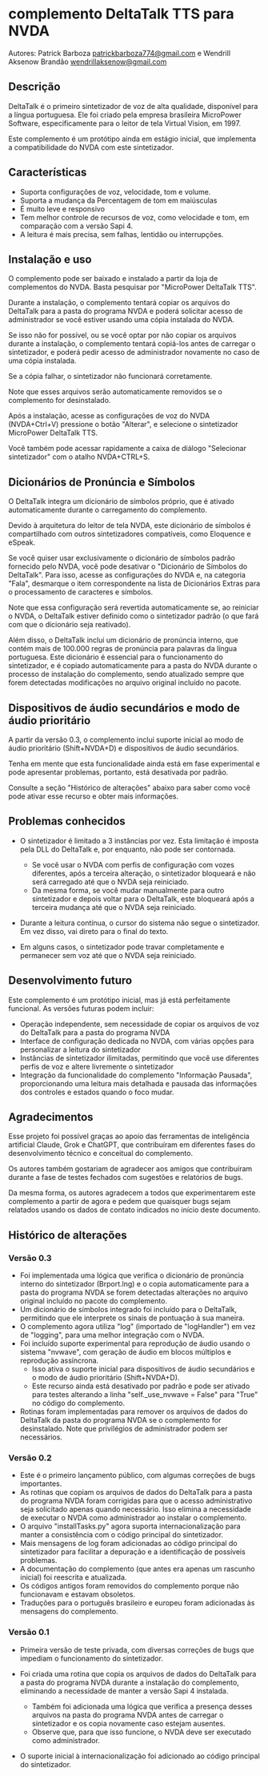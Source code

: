 # complemento DeltaTalk TTS para NVDA

Autores: Patrick Barboza [patrickbarboza774@gmail.com](mailto:patrickbarboza774@gmail.com) e Wendrill Aksenow Brandão [wendrillaksenow@gmail.com](mailto:wendrillaksenow@gmail.com)

## Descrição

DeltaTalk é o primeiro sintetizador de voz de alta qualidade, disponível para a língua portuguesa. Ele foi criado pela empresa brasileira MicroPower Software, especificamente para o leitor de tela Virtual Vision, em 1997.

Este complemento é um protótipo ainda em estágio inicial, que implementa a compatibilidade do NVDA com este sintetizador.

## Características

- Suporta configurações de voz, velocidade, tom e volume.
- Suporta a mudança da Percentagem de tom em maiúsculas
- É muito leve e responsivo
- Tem melhor controle de recursos de voz, como velocidade e tom, em comparação com a versão Sapi 4.
- A leitura é mais precisa, sem falhas, lentidão ou interrupções.

## Instalação e uso

O complemento pode ser baixado e instalado a partir da loja de complementos do NVDA. Basta pesquisar por "MicroPower DeltaTalk TTS".

Durante a instalação, o complemento tentará copiar os arquivos do DeltaTalk para a pasta do programa NVDA e poderá solicitar acesso de administrador se você estiver usando uma cópia instalada do NVDA.

Se isso não for possível, ou se você optar por não copiar os arquivos durante a instalação, o complemento tentará copiá-los antes de carregar o sintetizador, e poderá pedir acesso de administrador novamente no caso de uma cópia instalada.

Se a cópia falhar, o sintetizador não funcionará corretamente.

Note que esses arquivos serão automaticamente removidos se o complemento for desinstalado.

Após a instalação, acesse as configurações de voz do NVDA (NVDA+Ctrl+V) pressione o botão "Alterar", e selecione o sintetizador MicroPower DeltaTalk TTS.

Você também pode acessar rapidamente a caixa de diálogo "Selecionar sintetizador" com o atalho NVDA+CTRL+S.

## Dicionários de Pronúncia e Símbolos

O DeltaTalk integra um dicionário de símbolos próprio, que é ativado automaticamente durante o carregamento do complemento.

Devido à arquitetura do leitor de tela NVDA, este dicionário de símbolos é compartilhado com outros sintetizadores compatíveis, como Eloquence e eSpeak.

Se você quiser usar exclusivamente o dicionário de símbolos padrão fornecido pelo NVDA, você pode desativar o "Dicionário de Símbolos do DeltaTalk". Para isso, acesse as configurações do NVDA e, na categoria "Fala", desmarque o item correspondente na lista de Dicionários Extras para o processamento de caracteres e símbolos.

Note que essa configuração será revertida automaticamente se, ao reiniciar o NVDA, o DeltaTalk estiver definido como o sintetizador padrão (o que fará com que o dicionário seja reativado).

Além disso, o DeltaTalk inclui um dicionário de pronúncia interno, que contém mais de 100.000 regras de pronúncia para palavras da língua portuguesa. Este dicionário é essencial para o funcionamento do sintetizador, e é copiado automaticamente para a pasta do NVDA durante o processo de instalação do complemento, sendo atualizado sempre que forem detectadas modificações no arquivo original incluído no pacote.

## Dispositivos de áudio secundários e modo de áudio prioritário

A partir da versão 0.3, o complemento inclui suporte inicial ao modo de áudio prioritário (Shift+NVDA+D) e dispositivos de áudio secundários.

Tenha em mente que esta funcionalidade ainda está em fase experimental e pode apresentar problemas, portanto, está desativada por padrão.

Consulte a seção "Histórico de alterações" abaixo para saber como você pode ativar esse recurso e obter mais informações.

## Problemas conhecidos

- O sintetizador é limitado a 3 instâncias por vez. Esta limitação é imposta pela DLL do DeltaTalk e, por enquanto, não pode ser contornada.

    - Se você usar o NVDA com perfis de configuração com vozes diferentes, após a terceira alteração, o sintetizador bloqueará e não será carregado até que o NVDA seja reiniciado.
    - Da mesma forma, se você mudar manualmente para outro sintetizador e depois voltar para o DeltaTalk, este bloqueará após a terceira mudança até que o NVDA seja reiniciado.

- Durante a leitura contínua, o cursor do sistema não segue o sintetizador. Em vez disso, vai direto para o final do texto.
- Em alguns casos, o sintetizador pode travar completamente e permanecer sem voz até que o NVDA seja reiniciado.

## Desenvolvimento futuro

Este complemento é um protótipo inicial, mas já está perfeitamente funcional. As versões futuras podem incluir:

- Operação independente, sem necessidade de copiar os arquivos de voz do DeltaTalk para a pasta do programa NVDA
- Interface de configuração dedicada no NVDA, com várias opções para personalizar a leitura do sintetizador
- Instâncias de sintetizador ilimitadas, permitindo que você use diferentes perfis de voz e altere livremente o sintetizador
- Integração da funcionalidade do complemento "Informação Pausada", proporcionando uma leitura mais detalhada e pausada das informações dos controles e estados quando o foco mudar.

## Agradecimentos

Esse projeto foi possível graças ao apoio das ferramentas de inteligência artificial Claude, Grok e ChatGPT, que contribuíram em diferentes fases do desenvolvimento técnico e conceitual do complemento.

Os autores também gostariam de agradecer aos amigos que contribuíram durante a fase de testes fechados com sugestões e relatórios de bugs.

Da mesma forma, os autores agradecem a todos que experimentarem este complemento a partir de agora e pedem que quaisquer bugs sejam relatados usando os dados de contato indicados no início deste documento.

## Histórico de alterações

### Versão 0.3

- Foi implementada uma lógica que verifica o dicionário de pronúncia interno do sintetizador (Brport.lng) e o copia automaticamente para a pasta do programa NVDA se forem detectadas alterações no arquivo original incluído no pacote do complemento.
- Um dicionário de símbolos integrado foi incluído para o DeltaTalk, permitindo que ele interprete os sinais de pontuação à sua maneira.
- O complemento agora utiliza "log" (importado de "logHandler") em vez de "logging", para uma melhor integração com o NVDA.
- Foi incluído suporte experimental para reprodução de áudio usando o sistema "nvwave", com geração de áudio em blocos múltiplos e reprodução assíncrona.
    - Isso ativa o suporte inicial para dispositivos de áudio secundários e o modo de áudio prioritário (Shift+NVDA+D).
    - Este recurso ainda está desativado por padrão e pode ser ativado para testes alterando a linha "self.\_use\_nvwave = False" para "True" no código do complemento.
- Rotinas foram implementadas para remover os arquivos de dados do DeltaTalk da pasta do programa NVDA se o complemento for desinstalado. Note que privilégios de administrador podem ser necessários.

### Versão 0.2

- Este é o primeiro lançamento público, com algumas correções de bugs importantes.
- As rotinas que copiam os arquivos de dados do DeltaTalk para a pasta do programa NVDA foram corrigidas para que o acesso administrativo seja solicitado apenas quando necessário. Isso elimina a necessidade de executar o NVDA como administrador ao instalar o complemento.
- O arquivo "installTasks.py" agora suporta internacionalização para manter a consistência com o código principal do sintetizador.
- Mais mensagens de log foram adicionadas ao código principal do sintetizador para facilitar a depuração e a identificação de possíveis problemas.
- A documentação do complemento (que antes era apenas um rascunho inicial) foi reescrita e atualizada.
- Os códigos antigos foram removidos do complemento porque não funcionavam e estavam obsoletos.
- Traduções para o português brasileiro e europeu foram adicionadas às mensagens do complemento.

### Versão 0.1

- Primeira versão de teste privada, com diversas correções de bugs que impediam o funcionamento do sintetizador.
- Foi criada uma rotina que copia os arquivos de dados do DeltaTalk para a pasta do programa NVDA durante a instalação do complemento, eliminando a necessidade de manter a versão Sapi 4 instalada.

    - Também foi adicionada uma lógica que verifica a presença desses arquivos na pasta do programa NVDA antes de carregar o sintetizador e os copia novamente caso estejam ausentes.
    - Observe que, para que isso funcione, o NVDA deve ser executado como administrador.

- O suporte inicial à internacionalização foi adicionado ao código principal do sintetizador.
